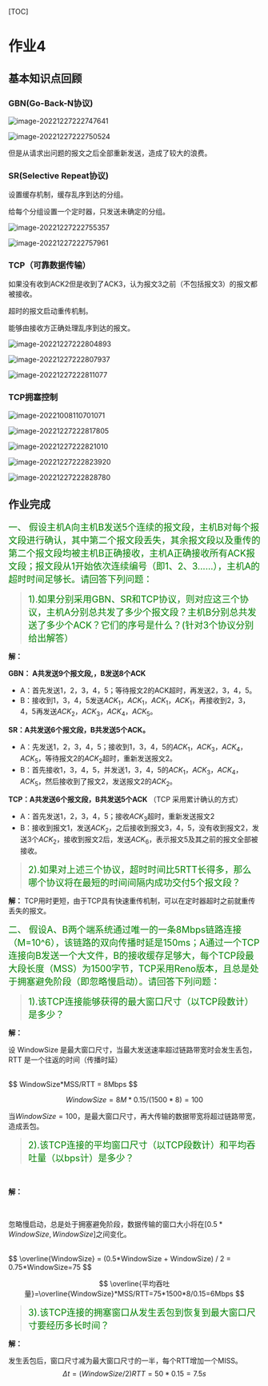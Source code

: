 [TOC]

# 作业4

## 基本知识点回顾

### GBN(Go-Back-N协议)

![image-20221227222747641](homework4/image-20221227222747641.png)

![image-20221227222750524](homework4/image-20221227222750524.png)



但是从请求出问题的报文之后全部重新发送，造成了较大的浪费。

### SR(Selective Repeat协议)

设置缓存机制，缓存乱序到达的分组。

给每个分组设置一个定时器，只发送未确定的分组。

![image-20221227222755357](homework4/image-20221227222755357.png)

![image-20221227222757961](homework4/image-20221227222757961.png)



### TCP（可靠数据传输）

如果没有收到ACK2但是收到了ACK3，认为报文3之前（不包括报文3）的报文都被接收。

超时的报文启动重传机制。

能够由接收方正确处理乱序到达的报文。

![image-20221227222804893](homework4/image-20221227222804893.png)

![image-20221227222807937](homework4/image-20221227222807937.png)

![image-20221227222811077](homework4/image-20221227222811077.png)

### TCP拥塞控制

![image-20221008110701071](homework4/image-20221008110701071.png)

![image-20221227222817805](homework4/image-20221227222817805.png)

![image-20221227222821010](homework4/image-20221227222821010.png)

![image-20221227222823920](homework4/image-20221227222823920.png)

![image-20221227222828780](homework4/image-20221227222828780.png)

## 作业完成

<font color=green size=4>一、 假设主机A向主机B发送5个连续的报文段，主机B对每个报文段进行确认，其中第二个报文段丢失，其余报文段以及重传的第二个报文段均被主机B正确接收，主机A正确接收所有ACK报文段；报文段从1开始依次连续编号（即1、2、3……），主机A的超时时间足够长。请回答下列问题：</font>

> <font color=green size=4>1).如果分别采用GBN、SR和TCP协议，则对应这三个协议，主机A分别总共发了多少个报文段？主机B分别总共发送了多少个ACK？它们的序号是什么？(针对3个协议分别给出解答）</font>

**解：**

**GBN： A共发送9个报文段,，B发送8个ACK** 

* A：首先发送1，2，3，4，5；等待报文2的ACK超时，再发送2，3，4，5。
* B：接收到1，3，4，5发送$ACK_1$，$ACK_1$，$ACK_1$，$ACK_1$，再接收到2，3，4，5再发送$ACK_2$，$ACK_3$，$ACK_4$，$ACK_5$。

**SR：A共发送6个报文段，B共发送5个ACK。**	

* A：先发送1，2，3，4，5；接收到1，3，4，5的$ACK_1$，$ACK_3$，$ACK_4$，$ACK_5$，等待报文2的$ACK_2$超时，重新发送报文2。
* B：首先接收1，3，4，5，并发送1，3，4，5的$ACK_1$，$ACK_3$，$ACK_4$，$ACK_5$，然后接收到了报文2，发送报文2的$ACK_2$。

**TCP：A共发送6个报文段，B共发送5个ACK** （TCP 采用累计确认的方式）

* A：首先发送1，2，3，4，5；接收$ACK_3$超时，重新发送报文2
* B：接收到报文1，发送$ACK_2$，之后接收到报文3，4，5，没有收到报文2，发送3个$ACK_2$，接收到报文2后，发送$ACK_6$，表示报文5及其之前的报文全部被接收。

> <font color=green size=4>2).如果对上述三个协议，超时时间比5RTT长得多，那么哪个协议将在最短的时间间隔内成功交付5个报文段？</font>

**解：** TCP用时更短，由于TCP具有快速重传机制，可以在定时器超时之前就重传丢失的报文。



<font color=green size=4>二、 假设A、B两个端系统通过唯一的一条8Mbps链路连接（M=10^6），该链路的双向传播时延是150ms；A通过一个TCP连接向B发送一个大文件，B的接收缓存足够大，每个TCP段最大段长度（MSS）为1500字节，TCP采用Reno版本，且总是处于拥塞避免阶段（即忽略慢启动）。请回答下列问题：</font>

> <font color=green size=4>1).该TCP连接能够获得的最大窗口尺寸（以TCP段数计）是多少？</font>

**‏解：**

设 WindowSize 是最大窗口尺寸，当最大发送速率超过链路带宽时会发生丢包，RTT 是一个往返的时间（传播时延）

<br>
$$
WindowSize*MSS/RTT = 8Mbps
$$

$$
WindowSize = 8M * 0.15 / (1500 * 8) = 100
$$

当$WindowSize=100$，是最大窗口尺寸，再大传输的数据带宽将超过链路带宽，造成丢包。

> <font color=green size=4>2).该TCP连接的平均窗口尺寸（以TCP段数计）和平均吞吐量（以bps计）是多少？</font>

<br>

**‏解：**

<br>

忽略慢启动，总是处于拥塞避免阶段，数据传输的窗口大小将在$[0.5*WindowSize,WindowSize]$之间变化。

<br>
$$
\overline{WindowSize} = (0.5*WindowSize + WindowSize) / 2 = 0.75*WindowSize=75
$$

$$
\overline{平均吞吐量}=\overline{WindowSize}*MSS/RTT=75*1500*8/0.15=6Mbps
$$

> <font color=green size=4>3).该TCP连接的拥塞窗口从发生丢包到恢复到最大窗口尺寸要经历多长时间？</font>

**解：**

发生丢包后，窗口尺寸减为最大窗口尺寸的一半，每个RTT增加一个MISS。
$$
\Delta t = (WindowSize/2)RTT=50 * 0.15 = 7.5s
$$